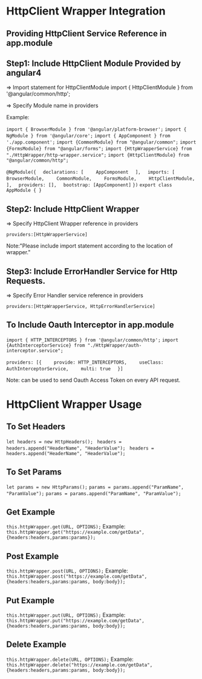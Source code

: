 # HttpClient Wrapper Integration

## Providing HttpClient Service Reference in app.module

## Step1: Include HttpClient Module Provided by angular4

=> Import statement for HttpClientModule
import { HttpClientModule } from '@angular/common/http';

=> Specify Module name in providers

Example:

`import { BrowserModule } from '@angular/platform-browser';`
`import { NgModule } from '@angular/core';`
`import { AppComponent } from './app.component';`
`import {CommonModule} from "@angular/common";`
`import {FormsModule} from "@angular/forms";`
`import {HttpWrapperService} from "./HttpWrapper/http-wrapper.service";`
`import {HttpClientModule} from "@angular/common/http";`

`@NgModule({`
`  declarations: [`
`    AppComponent`
`  ],`
`  imports: [`
`    BrowserModule,`
`    CommonModule,`
`    FormsModule,`
`    HttpClientModule,`
`  ],`
`  providers: [],`
`  bootstrap: [AppComponent]`
`})`
`export class AppModule { }`

## Step2: Include HttpClient Wrapper

=> Specify HttpClient Wrapper reference in providers

`providers:[HttpWrapperService]`

Note:"Please include import statement according to the location of wrapper."

## Step3: Include ErrorHandler Service for Http Requests.

=> Specify Error Handler service reference in providers

`providers:[HttpWrapperService, HttpErrorHandlerService]`

## To Include Oauth Interceptor in app.module
`import { HTTP_INTERCEPTORS } from '@angular/common/http';`
`import {AuthInterceptorService} from "./HttpWrapper/auth-interceptor.service";`

`providers: [{`
`    provide: HTTP_INTERCEPTORS,`
`    useClass: AuthInterceptorService,`
`    multi: true`
`  }]`

Note: can be used to send Oauth Access Token on every API request.

# HttpClient Wrapper Usage

## To Set Headers

`let headers = new HttpHeaders();`
` headers = headers.append("HeaderName", "HeaderValue");`
` headers = headers.append("HeaderName", "HeaderValue");`

## To Set Params

`let params = new HttpParams();`
`params = params.append("ParamName", "ParamValue");`
`params = params.append("ParamName", "ParamValue");`

## Get Example

`this.httpWrapper.get(URL, OPTIONS);`
Example:
`this.httpWrapper.get("https://example.com/getData", {headers:headers,params:params});`

## Post Example

`this.httpWrapper.post(URL, OPTIONS);`
Example:
`this.httpWrapper.post("https://example.com/getData", {headers:headers,params:params, body:body});`

## Put Example

`this.httpWrapper.put(URL, OPTIONS);`
Example:
`this.httpWrapper.put("https://example.com/getData", {headers:headers,params:params, body:body});`

## Delete Example

`this.httpWrapper.delete(URL, OPTIONS);`
Example:
`this.httpWrapper.delete("https://example.com/getData", {headers:headers,params:params, body:body});`
